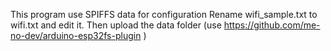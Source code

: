 This program use SPIFFS data for configuration
Rename wifi_sample.txt to wifi.txt and edit it.
Then upload the data folder (use https://github.com/me-no-dev/arduino-esp32fs-plugin )
